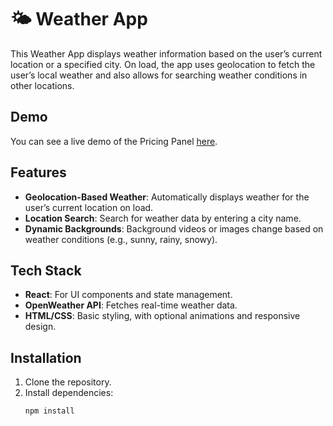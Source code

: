 # 🌤️ Weather App

This Weather App displays weather information based on the user’s current location or a specified city. On load, the app uses geolocation to fetch the user’s local weather and also allows for searching weather conditions in other locations.

## Demo

You can see a live demo of the Pricing Panel [here](https://elton-weather.netlify.app).

## Features

- **Geolocation-Based Weather**: Automatically displays weather for the user’s current location on load.
- **Location Search**: Search for weather data by entering a city name.
- **Dynamic Backgrounds**: Background videos or images change based on weather conditions (e.g., sunny, rainy, snowy).

## Tech Stack

- **React**: For UI components and state management.
- **OpenWeather API**: Fetches real-time weather data.
- **HTML/CSS**: Basic styling, with optional animations and responsive design.

## Installation

1. Clone the repository.
2. Install dependencies:
   ```bash
   npm install
   ```
